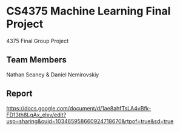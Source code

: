 # CS4375 Machine Learning Final Project
4375 Final Group Project

## Team Members
Nathan Seaney & Daniel Nemirovskiy

## Report
https://docs.google.com/document/d/1ae8ahfTsLA4vBfk-FD13th8LgAx_elxv/edit?usp=sharing&ouid=103465958660924718670&rtpof=true&sd=true
